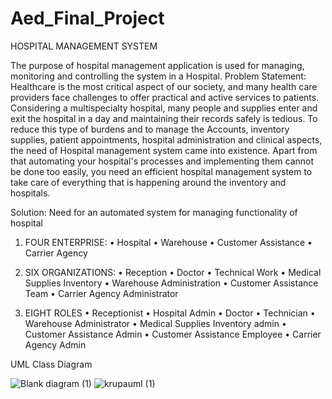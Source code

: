 # Aed_Final_Project
HOSPITAL MANAGEMENT SYSTEM

The purpose of hospital management application is used for managing, monitoring and controlling the system in a Hospital.
Problem Statement:
Healthcare is the most critical aspect of our society, and many health care providers face challenges to offer practical and active services to patients. Considering a multispecialty hospital, many people and supplies enter and exit the hospital in a day and maintaining their records safely is tedious. To reduce this type of burdens and to manage the Accounts, inventory supplies, patient appointments, hospital administration and clinical aspects, the need of Hospital management system came into existence.
Apart from that automating your hospital's processes and implementing them cannot be done too easily, you need an efficient hospital management system to take care of everything that is happening around the inventory and hospitals.

Solution:
Need for an automated system for managing functionality of hospital

1.	FOUR ENTERPRISE:
    •	Hospital
    •	Warehouse
    •	Customer Assistance
    •	Carrier Agency

2.	SIX ORGANIZATIONS:
    •	Reception
    •	Doctor
    •	Technical Work
    •	Medical Supplies Inventory
    •	Warehouse Administration
    •	Customer Assistance Team
    •	Carrier Agency Administrator

3.	EIGHT ROLES
    •	Receptionist
    •	Hospital Admin
    •	Doctor
    •	Technician
    •	Warehouse Administrator
    •	Medical Supplies Inventory admin
    •	Customer Assistance Admin
    •	Customer Assistance Employee
    •	Carrier Agency Admin

UML Class Diagram

![Blank diagram (1)](https://user-images.githubusercontent.com/114635170/206950680-119564e2-92a3-4c09-a7fd-12539c063442.png)
![krupauml (1)](https://user-images.githubusercontent.com/114635170/206958798-46e78da0-dff3-4279-909a-1f4eab638fca.png)

 

